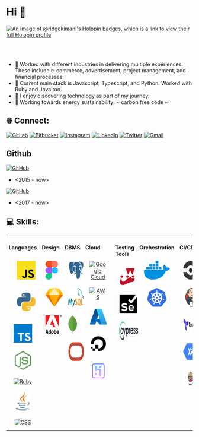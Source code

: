 # Hi 👋

[![An image of @ridgekimani's Holopin badges, which is a link to view their full Holopin profile](https://holopin.me/ridgekimani)](https://holopin.io/@ridgekimani)

<br></br>
- 👀 Worked with different industries in delivering multiple experiences. These include e-commerce, advertisement,
project management, and financial processes.
- 🌱 Current main stack is Javascript, Typescript, and Python. Worked with Ruby and Java too.
- 💞️ I enjoy discovering technology as part of my journey.
- 💬 Working towards energy sustainability: ~ carbon free code ~


## 🌐 Connect:
[![GitLab](https://img.shields.io/badge/gitlab-%23181717.svg?style=for-the-badge&logo=gitlab&logoColor=white)](https://gitlab.com/ridgekimani)
[![Bitbucket](https://img.shields.io/badge/bitbucket-%230047B3.svg?style=for-the-badge&logo=bitbucket&logoColor=white)](https://bitbucket.org/ridgekimani)
[![Instagram](https://img.shields.io/badge/Instagram-%23E4405F.svg?style=for-the-badge&logo=Instagram&logoColor=white)](https://instagram.com/hapibictide)
[![LinkedIn](https://img.shields.io/badge/linkedin-%230077B5.svg?style=for-the-badge&logo=linkedin&logoColor=white)](https://linkedin.com/in/ridge-kimani)
[![Twitter](https://img.shields.io/badge/Twitter-%231DA1F2.svg?style=for-the-badge&logo=Twitter&logoColor=white)](https://www.twitter.com/kimani_ridge)
[![Gmail](https://img.shields.io/badge/Gmail-D14836?style=for-the-badge&logo=gmail&logoColor=white)](mailto:ridgekimani@gmail.com)

## Github
[![GitHub](https://img.shields.io/badge/ridgekimani-%23121011.svg?style=for-the-badge&logo=github&logoColor=white)](https://github.com/ridgekimani) 
- <2015 - now>

[![GitHub](https://img.shields.io/badge/rnkimani-%23121011.svg?style=for-the-badge&logo=github&logoColor=white)](https://github.com/rnkimani) 
- <2017 - now>


## 💻 Skills:
<table>
<tr>
<td valign="top" width="12.5%">

#### Languages
<div align="center">
<div style="margin: 12px">
    <a href="https://www.javascript.com/" target="_blank"><img style="margin: 10px" src="https://github.com/ridge-kimani/ridge-kimani/blob/main/logos/js.svg" alt="Javascript" height="50" /></a>
</div>
<div style="margin: 12px">
    <a href="https://www.python.org/" target="_blank"><img style="margin: 10px" src="https://github.com/ridge-kimani/ridge-kimani/blob/main/logos/python.svg" alt="Python" height="50" /></a>
</div>
<div class="margin: 12px">
    <a href="https://www.typescriptlang.org/" target="_blank"><img style="margin: 10px" src="https://github.com/ridge-kimani/ridge-kimani/blob/main/logos/ts.svg" alt="Typescript" height="50" /></a>
</div>
<div class="margin: 12px">
    <a href="https://www.nodejs.org/" target="_blank"><img style="margin: 10px" src="https://github.com/ridge-kimani/ridge-kimani/blob/main/logos/node.svg" alt="Node" height="50" /></a>
</div>
<div class="margin: 12px">
    <a href="https://www.ruby-lang.org/" target="_blank"><img style="margin: 10px" src="https://github.com/ridge-kimani/ridge-kimani/blob/main/logos/ruby.svg" alt="Ruby" height="50" /></a>
</div>
<div class="margin: 12px">
    <a href="https://www.java.com/" target="_blank"><img style="margin: 10px" src="https://github.com/ridge-kimani/ridge-kimani/blob/main/logos/java.svg" alt="Java" height="50" /></a>
</div>
<div class="margin: 12px">
    <a href="https://developer.mozilla.org/en-US/docs/Web/CSS" target="_blank"><img style="margin: 10px" src="https://github.com/ridge-kimani/ridge-kimani/blob/main/logos/css.svg" alt="CSS" height="50" /></a>
</div>

</div>

</td>

<td valign="top" width="12.5%">

#### Design  
<div align="center">
<div class="margin: 12px">
    <a href="https://www.figma.com/" target="_blank"><img style="margin: 10px" src="https://github.com/ridge-kimani/ridge-kimani/blob/main/logos/figma.svg" alt="Figma" height="50" /></a>
</div>
<div class="margin: 12px">
    <a href="https://www.sketch.com/" target="_blank"><img style="margin: 10px" src="https://github.com/ridge-kimani/ridge-kimani/blob/main/logos/sketch.svg" alt="Sketch" height="50" /></a>
</div>
<div class="margin: 12px">
    <a href="https://www.adobe.com/" target="_blank"><img style="margin: 10px" src="https://github.com/ridge-kimani/ridge-kimani/blob/main/logos/adobe.svg" alt="Adobe" height="50" /></a>
</div>

</div>

</td>

<td valign="top" width="12.5%">

#### DBMS
<div align="center">  
<div class="margin: 12px">
    <a href="https://www.postgresql.org/" target="_blank"><img style="margin: 10px" src="https://github.com/ridge-kimani/ridge-kimani/blob/main/logos/postgresql.svg" alt="Postgresql" height="50" /></a>
</div>
<div class="margin: 12px">
    <a href="https://www.mysql.com/" target="_blank"><img style="margin: 10px" src="https://github.com/ridge-kimani/ridge-kimani/blob/main/logos/mysql.svg" alt="MySql" height="50" /></a>
</div>
<div class="margin: 12px">
    <a href="https://www.mongodb.com/" target="_blank"><img style="margin: 10px" src="https://github.com/ridge-kimani/ridge-kimani/blob/main/logos/mongodb.svg" alt="MongoDB" height="50" /></a>
</div>
<div class="margin: 12px">
    <a href="https://www.oracle.com/" target="_blank"><img style="margin: 10px" src="https://github.com/ridge-kimani/ridge-kimani/blob/main/logos/oracle.svg" alt="Oracle" height="50" /></a>
</div>
</div>

</td>

<td valign="top" width="12.5%">

#### Cloud
<div align="center">  
<div class="margin: 12px">
    <a href="https://cloud.google.com" target="_blank"><img style="margin: 10px" src="https://github.com/ridge-kimani/ridge-kimani/blob/main/logos/google-cloud.svg" alt="Google Cloud" height="50" /></a>
</div>
<div class="margin: 12px">
    <a href="https://aws.amazon.com/" target="_blank"><img style="margin: 10px" src="https://github.com/ridge-kimani/ridge-kimani/blob/main/logos/aws.svg" alt="AWS" height="50" /></a>
</div>
<div class="margin: 12px">
    <a href="https://azure.microsoft.com/" target="_blank"><img style="margin: 10px" src="https://github.com/ridge-kimani/ridge-kimani/blob/main/logos/azure.svg" alt="Azure" height="50" /></a>
</div>
<div class="margin: 12px">
    <a href="https://www.digitalocean.com/" target="_blank"><img style="margin: 10px" src="https://github.com/ridge-kimani/ridge-kimani/blob/main/logos/digital-ocean.svg" alt="Digital Ocean" height="50" /></a>
</div>
<div class="margin: 12px">
    <a href="https://www.heroku.com" target="_blank"><img style="margin: 10px" src="https://github.com/ridge-kimani/ridge-kimani/blob/main/logos/heroku.svg" alt="Heroku" height="50" /></a>
</div>
</div>

</td>

<td valign="top" width="12.5%">

#### Testing Tools
<div align="center">  
<div class="margin: 12px">
    <a href="https://www.jestjs.io/" target="_blank"><img style="margin: 10px" src="https://github.com/ridge-kimani/ridge-kimani/blob/main/logos/jest-js.svg" alt="Jest" height="50" /></a>
</div>
<div class="margin: 12px">
    <a href="https://www.selenium.dev/" target="_blank"><img style="margin: 10px" src="https://github.com/ridge-kimani/ridge-kimani/blob/main/logos/selenium.svg" alt="Selenium" height="50" /></a>
</div>
<div class="margin: 12px">
    <a href="https://www.cypress.io/" target="_blank"><img style="margin: 10px" src="https://github.com/ridge-kimani/ridge-kimani/blob/main/logos/cypress.svg" alt="Cypress" height="50" /></a>
</div>

</div>

</td>

<td valign="top" width="12.5%">

#### Orchestration
<div align="center">  
<div class="margin: 12px">
    <a href="https://www.docker.com/" target="_blank"><img style="margin: 10px" src="https://github.com/ridge-kimani/ridge-kimani/blob/main/logos/docker.svg" alt="Docker" height="50" /></a>
</div>
<div class="margin: 12px">
    <a href="https://www.kubernetes.io/" target="_blank"><img style="margin: 10px" src="https://github.com/ridge-kimani/ridge-kimani/blob/main/logos/kubernetes.svg" alt="Kubernetes" height="50" /></a>
</div>
</div>

</td>

<td valign="top" width="12.5%">

#### CI/CD
<div align="center">
<div class="margin: 12px">
    <a href="https://www.circleci.com" target="_blank"><img style="margin: 10px" src="https://github.com/ridge-kimani/ridge-kimani/blob/main/logos/circleci.svg" alt="Circle CI" height="50" /></a>
</div>
<div class="margin: 12px">
    <a href="https://www.jenkins.com" target="_blank"><img style="margin: 10px" src="https://github.com/ridge-kimani/ridge-kimani/blob/main/logos/jenkins.svg" alt="Jenkins" height="50" /></a>
</div>
<div class="margin: 12px">
    <a href="https://www.terraform.io/" target="_blank"><img style="margin: 10px" src="https://github.com/ridge-kimani/ridge-kimani/blob/main/logos/terraform.svg" alt="Terraform" height="50" /></a>
</div>
<div class="margin: 12px">
    <a href="https://cloud.google.com/run" target="_blank"><img style="margin: 10px" src="https://github.com/ridge-kimani/ridge-kimani/blob/main/logos/google-cloud-run.svg" alt="Cloud Run" height="50" /></a>
</div>
<div class="margin: 12px">
    <a href="https://www.travis-ci.com/" target="_blank"><img style="margin: 10px" src="https://github.com/ridge-kimani/ridge-kimani/blob/main/logos/travis-ci.svg" alt="Travis CI" height="50" /></a>
</div>
</div>

</td>

<td valign="top" width="12.5%">

#### API
<div align="center">
<div class="margin: 12px">
    <a href="https://en.wikipedia.org/wiki/API" target="_blank"><img style="margin: 10px" src="https://github.com/ridge-kimani/ridge-kimani/blob/main/logos/api.svg" alt="REST" height="50" /></a>
</div>
<div class="margin: 12px">
    <a href="https://en.wikipedia.org/wiki/SOAP" target="_blank"><img style="margin: 10px" src="https://github.com/ridge-kimani/ridge-kimani/blob/main/logos/soap.svg" alt="SOAP" height="50" /></a>
</div>
<div class="margin: 12px">
    <a href="https://www.graphql.org" target="_blank"><img style="margin: 10px" src="https://github.com/ridge-kimani/ridge-kimani/blob/main/logos/graphql.svg" alt="GraphQL" height="50" /></a>
</div>
</div>

</td>

<td valign="top" width="12.5%">

#### Productivity
<div align="center">
<div class="margin: 12px">
    <a href="https://www.asana.com/" target="_blank"><img style="margin: 10px" src="https://github.com/ridge-kimani/ridge-kimani/blob/main/logos/asana.svg" alt="ASANA" height="50" /></a>
</div>
<div class="margin: 12px">
    <a href="https://www.atlassian.com/software/jira" target="_blank"><img style="margin: 10px" src="https://github.com/ridge-kimani/ridge-kimani/blob/main/logos/jira.svg" alt="JIRA" height="50" /></a>
</div>
<div class="margin: 12px">
    <a href="https://www.github.com" target="_blank"><img style="margin: 10px" src="https://github.com/ridge-kimani/ridge-kimani/blob/main/logos/github.svg" alt="Github" height="50" /></a>
</div>
<div class="margin: 12px">
    <a href="https://www.gitlab.com/" target="_blank"><img style="margin: 10px" src="https://github.com/ridge-kimani/ridge-kimani/blob/main/logos/gitlab.svg" alt="Gitlab" height="50" /></a>
</div>
<div class="margin: 12px">
    <a href="https://www.bitbucket.org/" target="_blank"><img style="margin: 10px" src="https://github.com/ridge-kimani/ridge-kimani/blob/main/logos/bitbucket.svg" alt="Bitbucket" height="50" /></a>
</div>
<div class="margin: 12px">
    <a href="https://www.kubernetes.io" target="_blank"><img style="margin: 10px" src="https://github.com/ridge-kimani/ridge-kimani/blob/main/logos/kubernetes.svg" alt="Kubernetes" height="50" /></a>
</div>

</div>

</td>

</tr>
</table>  

<br/> 


<br></br>
